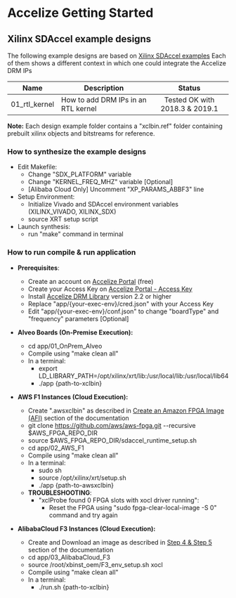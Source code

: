 # Accelize Getting Started
## Xilinx SDAccel example designs

The following example designs are based on [Xilinx SDAccel examples](https://github.com/Xilinx/SDAccel_Examples)
Each of them shows a different context in which one could integrate the Accelize DRM IPs

| Name                       | Description                            | Status      |
| -------------------------- |--------------------------------------- |:----------: |
| 01_rtl_kernel              | How to add DRM IPs in an RTL kernel    | Tested OK with 2018.3 & 2019.1     |

**Note:** Each design example folder contains a "xclbin.ref" folder containing prebuilt xilinx objects and bitstreams for reference. 

### How to synthesize the example designs

* Edit Makefile:
  * Change "SDX_PLATFORM" variable
  * Change "KERNEL_FREQ_MHZ" variable [Optional]
  * [Alibaba Cloud Only] Uncomment "XP_PARAMS_ABBF3" line
* Setup Environment:
  * Initialize Vivado and SDAccel environment variables (XILINX_VIVADO, XILINX_SDX)
  * source XRT setup script
* Launch synthesis:
  * run "make" command in terminal

### How to run compile & run application
* **Prerequisites**:
  * Create an account on [Accelize Portal](https://portal.accelize.com) (free)
  * Create your Access Key  on [Accelize Portal - Access Key](https://portal.accelize.com/front/customer/apicredential)
  * Install [Accelize DRM Library](http://accelize.s3-website-eu-west-1.amazonaws.com/documentation/stable/drm_library_installation.html#installation-from-packages) version 2.2 or higher
  * Replace "app/{your-exec-env}/cred.json" with your Access Key
  * Edit "app/{your-exec-env}/conf.json" to change "boardType" and "frequency" parameters [Optional]

* **Alveo Boards (On-Premise Execution):**
  * cd app/01_OnPrem_Alveo
  * Compile using "make clean all"
  * In a terminal:
    * export LD_LIBRARY_PATH=/opt/xilinx/xrt/lib:/usr/local/lib:/usr/local/lib64
    * ./app {path-to-xclbin}
    
* **AWS F1 Instances (Cloud Execution):**
  * Create ".awsxclbin" as described in [Create an Amazon FPGA Image (AFI)](https://github.com/aws/aws-fpga/tree/master/SDAccel#2-create-an-amazon-fpga-image-afi) section of the documentation 
  * git clone https://github.com/aws/aws-fpga.git --recursive $AWS_FPGA_REPO_DIR
  * source $AWS_FPGA_REPO_DIR/sdaccel_runtime_setup.sh
  * cd app/02_AWS_F1
  * Compile using "make clean all"
  * In a terminal:
    * sudo sh
    * source /opt/xilinx/xrt/setup.sh
    * ./app {path-to-awsxclbin}
  * **TROUBLESHOOTING**:
    * "xclProbe found 0 FPGA slots with xocl driver running": 
      * Reset the FPGA using "sudo fpga-clear-local-image -S 0" command and try again

* **AlibabaCloud F3 Instances (Cloud Execution):**
  * Create and Download an image as described in [Step 4 & Step 5](https://www.alibabacloud.com/help/doc-detail/91531.htm) section of the documentation 
  * cd app/03_AlibabaCloud_F3
  * source /root/xbinst_oem/F3_env_setup.sh xocl
  * Compile using "make clean all"
  * In a terminal:
    * ./run.sh {path-to-xclbin}
    

